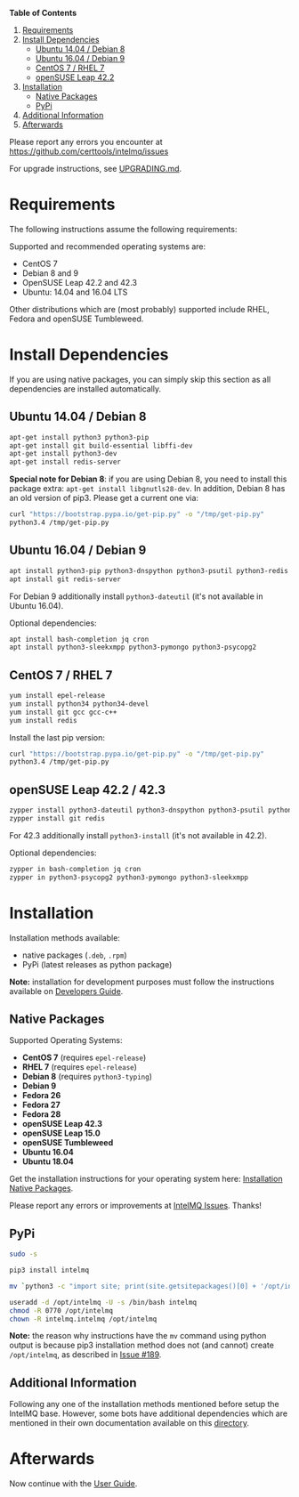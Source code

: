 **Table of Contents**

1. [Requirements](#requirements)
2. [Install Dependencies](#install-dependencies)
   * [Ubuntu 14.04 / Debian 8](#ubuntu-1404--debian-8)
   * [Ubuntu 16.04 / Debian 9](#ubuntu-1604--debian-9)
   * [CentOS 7 / RHEL 7](#centos-7--rhel-7)
   * [openSUSE Leap 42.2](#opensuse-leap-422--423)
3. [Installation](#installation)
   * [Native Packages](#native-packages)
   * [PyPi](#pypi)
4. [Additional Information](#additional-information)
5. [Afterwards](#afterwards)


Please report any errors you encounter at https://github.com/certtools/intelmq/issues

For upgrade instructions, see [UPGRADING.md](UPGRADING.md).

# Requirements

The following instructions assume the following requirements:

Supported and recommended operating systems are:
* CentOS 7
* Debian 8 and 9
* OpenSUSE Leap 42.2 and 42.3
* Ubuntu: 14.04 and 16.04 LTS

Other distributions which are (most probably) supported include RHEL, Fedora and openSUSE Tumbleweed.

# Install Dependencies

If you are using native packages, you can simply skip this section as all dependencies are installed automatically.

## Ubuntu 14.04 / Debian 8

```bash
apt-get install python3 python3-pip
apt-get install git build-essential libffi-dev
apt-get install python3-dev
apt-get install redis-server
```

**Special note for Debian 8**:
if you are using Debian 8, you need to install this package extra: ``apt-get install libgnutls28-dev``.
In addition, Debian 8 has an old version of pip3. Please get a current one via:
```bash
curl "https://bootstrap.pypa.io/get-pip.py" -o "/tmp/get-pip.py"
python3.4 /tmp/get-pip.py
```

## Ubuntu 16.04 / Debian 9

```bash
apt install python3-pip python3-dnspython python3-psutil python3-redis python3-requests python3-termstyle python3-tz
apt install git redis-server
```

For Debian 9 additionally install `python3-dateutil` (it's not available in Ubuntu 16.04).

Optional dependencies:
```bash
apt install bash-completion jq cron
apt install python3-sleekxmpp python3-pymongo python3-psycopg2
```

## CentOS 7 / RHEL 7

```bash
yum install epel-release
yum install python34 python34-devel
yum install git gcc gcc-c++
yum install redis
```

Install the last pip version:
```bash
curl "https://bootstrap.pypa.io/get-pip.py" -o "/tmp/get-pip.py"
python3.4 /tmp/get-pip.py
```

## openSUSE Leap 42.2 / 42.3

```bash
zypper install python3-dateutil python3-dnspython python3-psutil python3-pytz python3-redis python3-requests python3-python-termstyle
zypper install git redis
```

For 42.3 additionally install `python3-install` (it's not available in 42.2).

Optional dependencies:
```bash
zypper in bash-completion jq cron
zypper in python3-psycopg2 python3-pymongo python3-sleekxmpp
```

# Installation

Installation methods available:

* native packages (`.deb`, `.rpm`)
* PyPi (latest releases as python package)

**Note:** installation for development purposes must follow the instructions available on [Developers Guide](https://github.com/certtools/intelmq/blob/develop/docs/Developers-Guide.md#development-environment).

## Native Packages

Supported Operating Systems:

* **CentOS 7** (requires `epel-release`)
* **RHEL 7**  (requires `epel-release`)
* **Debian 8** (requires `python3-typing`)
* **Debian 9**
* **Fedora 26**
* **Fedora 27**
* **Fedora 28**
* **openSUSE Leap 42.3**
* **openSUSE Leap 15.0**
* **openSUSE Tumbleweed**
* **Ubuntu 16.04**
* **Ubuntu 18.04**

Get the installation instructions for your operating system here: [Installation Native Packages](https://software.opensuse.org/download.html?project=home%3Asebix%3Aintelmq&package=intelmq).

Please report any errors or improvements at [IntelMQ Issues](https://github.com/certtools/intelmq/issues). Thanks!

## PyPi

```bash
sudo -s

pip3 install intelmq

mv `python3 -c "import site; print(site.getsitepackages()[0] + '/opt/intelmq')"` /opt/

useradd -d /opt/intelmq -U -s /bin/bash intelmq
chmod -R 0770 /opt/intelmq
chown -R intelmq.intelmq /opt/intelmq
```

**Note:** the reason why instructions have the `mv` command using python output is because pip3 installation method does not (and cannot) create `/opt/intelmq`, as described in [Issue #189](https://github.com/certtools/intelmq/issues/819).


## Additional Information

Following any one of the installation methods mentioned before setup the IntelMQ base. However, some bots have additional dependencies which are mentioned in their own documentation available on this [directory](https://github.com/certtools/intelmq/tree/develop/intelmq/bots).


# Afterwards

Now continue with the [User Guide](User-Guide.md).
